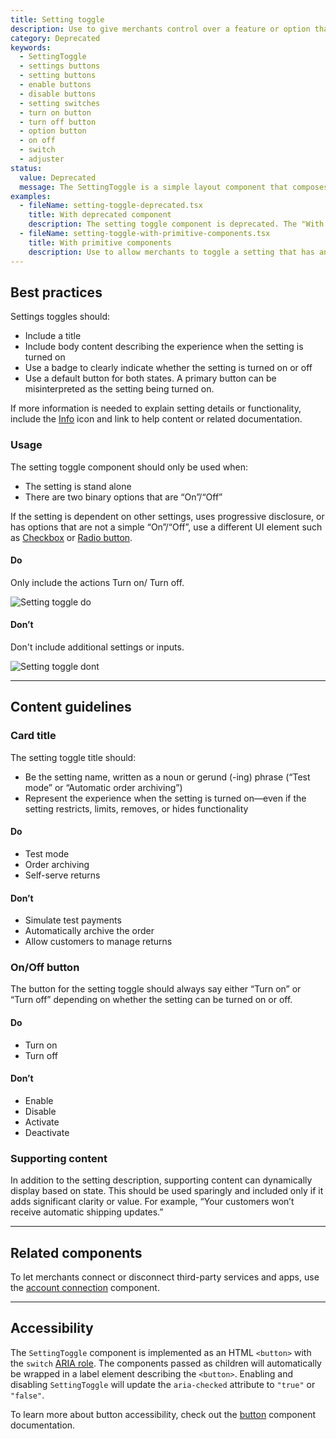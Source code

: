```yaml
---
title: Setting toggle
description: Use to give merchants control over a feature or option that can be turned on or off.
category: Deprecated
keywords:
  - SettingToggle
  - settings buttons
  - setting buttons
  - enable buttons
  - disable buttons
  - setting switches
  - turn on button
  - turn off button
  - option button
  - on off
  - switch
  - adjuster
status:
  value: Deprecated
  message: The SettingToggle is a simple layout component that composes its children with a button in a card. This pattern should be built using the primitive layout and typography components. See the "With primitive components" example to learn how to build setting toggles with primitive components.
examples:
  - fileName: setting-toggle-deprecated.tsx
    title: With deprecated component
    description: The setting toggle component is deprecated. The "With primitive components" example is the recommended way to build the setting toggle pattern.
  - fileName: setting-toggle-with-primitive-components.tsx
    title: With primitive components
    description: Use to allow merchants to toggle a setting that has an on or off state. Display the name of the setting and provide a description so merchants have the context needed to decide whether or not to enable the setting.
---
```


## Best practices

Settings toggles should:

- Include a title
- Include body content describing the experience when the setting is turned on
- Use a badge to clearly indicate whether the setting is turned on or off
- Use a default button for both states. A primary button can be misinterpreted as the setting being turned on.

If more information is needed to explain setting details or functionality, include the [Info](https://polaris.shopify.com/icons?icon=InfoMinor&q=) icon and link to help content or related documentation.

### Usage

The setting toggle component should only be used when:

- The setting is stand alone
- There are two binary options that are “On”/“Off”

If the setting is dependent on other settings, uses progressive disclosure, or has options that are not a simple “On”/“Off”, use a different UI element such as [Checkbox](https://polaris.shopify.com/components/selection-and-input/checkbox) or [Radio button](https://polaris.shopify.com/components/selection-and-input/radio-button).

<!-- dodont -->

#### Do

Only include the actions Turn on/ Turn off.

![Setting toggle do](/images/components/deprecated/setting-toggle/Do.png)

#### Don’t

Don't include additional settings or inputs.

![Setting toggle dont](/images/components/deprecated/setting-toggle/Dont.png)

<!-- end -->

---

## Content guidelines

### Card title

The setting toggle title should:

- Be the setting name, written as a noun or gerund (-ing) phrase (“Test mode” or “Automatic order archiving”)
- Represent the experience when the setting is turned on—even if the setting restricts, limits, removes, or hides functionality

<!-- dodont -->

#### Do

- Test mode
- Order archiving
- Self-serve returns

#### Don’t

- Simulate test payments
- Automatically archive the order
- Allow customers to manage returns

<!-- end -->

### On/Off button

The button for the setting toggle should always say either “Turn on” or “Turn off” depending on whether the setting can be turned on or off.

<!-- dodont -->

#### Do

- Turn on
- Turn off

#### Don’t

- Enable
- Disable
- Activate
- Deactivate

<!-- end -->

### Supporting content

In addition to the setting description, supporting content can dynamically display based on state. This should be used sparingly and included only if it adds significant clarity or value. For example, “Your customers won’t receive automatic shipping updates.”

---

## Related components

To let merchants connect or disconnect third-party services and apps, use the [account connection](https://polaris.shopify.com/components/account-connection) component.

---

## Accessibility

The `SettingToggle` component is implemented as an HTML `<button>` with the `switch` [ARIA role](https://developer.mozilla.org/en-US/docs/Web/Accessibility/ARIA/Roles/switch_role).
The components passed as children will automatically be wrapped in a label element describing the `<button>`. Enabling and disabling `SettingToggle` will update the `aria-checked` attribute to `"true"` or `"false"`.

To learn more about button accessibility, check out the [button](https://polaris.shopify.com/components/actions/button) component documentation.
